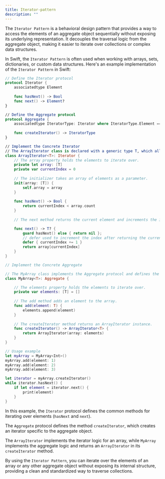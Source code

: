 ```yaml
---
title: Iterator-pattern
description: ""
---
```

The `Iterator Pattern` is a behavioral design pattern that provides a way to access the elements of an aggregate object sequentially without exposing its underlying representation. It decouples the traversal logic from the aggregate object, making it easier to iterate over collections or complex data structures.

In Swift, the `Iterator Pattern` is often used when working with arrays, sets, dictionaries, or custom data structures. Here's an example implementation of the `Iterator Pattern` in Swift:

```swift
// Define the Iterator protocol
protocol Iterator {
    associatedtype Element
    
    func hasNext() -> Bool
    func next() -> Element?
}

// Define the Aggregate protocol
protocol Aggregate {
    associatedtype IteratorType: Iterator where IteratorType.Element == Self
    
    func createIterator() -> IteratorType
}

// Implement the Concrete Iterator
// The ArrayIterator class is declared with a generic type T, which allows it to work with any type of elements.
class ArrayIterator<T>: Iterator {
    // The array property holds the elements to iterate over.
    private let array: [T]
    private var currentIndex = 0
    
    // The initializer takes an array of elements as a parameter.
    init(array: [T]) {
        self.array = array
    }
    
    func hasNext() -> Bool {
        return currentIndex < array.count
    }
    
    // The next method returns the current element and increments the index.

    func next() -> T? {
        guard hasNext() else { return nil };
        // defer used to increment the index after returning the current element
        defer { currentIndex += 1 }
        return array[currentIndex]
    }
}

// Implement the Concrete Aggregate

// The MyArray class implements the Aggregate protocol and defines the createIterator method, which returns an ArrayIterator instance.
class MyArray<T>: Aggregate {

    // The elements property holds the elements to iterate over.
    private var elements: [T] = []
    
    // The add method adds an element to the array.
    func add(element: T) {
        elements.append(element)
    }
    
    // The createIterator method returns an ArrayIterator instance.
    func createIterator() -> ArrayIterator<T> {
        return ArrayIterator(array: elements)
    }
}

// Usage example
let myArray = MyArray<Int>()
myArray.add(element: 1)
myArray.add(element: 2)
myArray.add(element: 3)

let iterator = myArray.createIterator()
while iterator.hasNext() {
    if let element = iterator.next() {
        print(element)
    }
}
```

In this example, the `Iterator` protocol defines the common methods for iterating over elements (`hasNext` and `next`).

The `Aggregate` protocol defines the method `createIterator`, which creates an iterator specific to the aggregate object. 

The `ArrayIterator` implements the iterator logic for an array, while `MyArray` implements the aggregate logic and returns an `ArrayIterator` in its `createIterator` method.

By using the `Iterator Pattern`, you can iterate over the elements of an array or any other aggregate object without exposing its internal structure, providing a clean and standardized way to traverse collections.